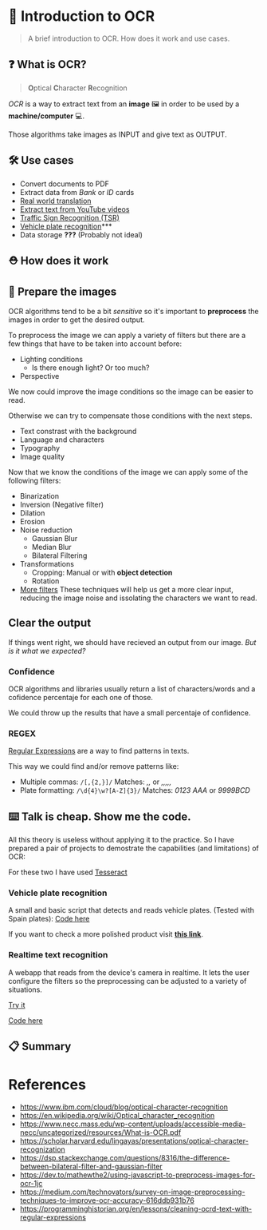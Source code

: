 # 📖 Introduction to OCR 
> A brief introduction to OCR. How does it work and use cases.


## ❓ What is OCR?

>**O**ptical **C**haracter **R**ecognition

*OCR* is a way to extract text from an **image** 🖼️ in order to be used by a **machine/computer** 💻.

Those algorithms take images as INPUT and give text as OUTPUT.

## 🛠️ Use cases

- Convert documents to PDF
- Extract data from *Bank* or *ID* cards 
- [Real world translation](https://support.google.com/translate/answer/6142483?hl=en&co=GENIE.Platform%3DAndroid)
- [Extract text from YouTube videos](https://chrome.google.com/webstore/detail/selectext-copy-text-from/gkkdmjjodidppndkbkhhknakbeflbomf?hl=en)
- [Traffic Sign Recognition (TSR)](https://www.jdpower.com/cars/shopping-guides/what-is-traffic-sign-recognition)
- [Vehicle plate recognition]()***
- Data storage **???** (Probably not ideal)

## ⛑️ How does it work


## 📸 Prepare the images

OCR algorithms tend to be a bit *sensitive* so it's important to **preprocess** the images in order to get the desired output.

To preprocess the image we can apply a variety of filters but there are a few things that have to be taken into account before:

 - Lighting conditions
    - Is there enough light? Or too much?
 - Perspective

 We now could improve the image conditions so the image can be easier to read. 
 
 Otherwise we can try to compensate those conditions with the next steps.

 - Text constrast with the background
 - Language and characters
 - Typography
 - Image quality

 Now that we know the conditions of the image we can apply some of the following filters:
 - Binarization
 - Inversion (Negative filter)
 - Dilation
 - Erosion
 - Noise reduction
    - Gaussian Blur
    - Median Blur
    - Bilateral Filtering
 - Transformations
    - Cropping: Manual or with **object detection**
    - Rotation
 - [More filters](https://medium.com/technovators/survey-on-image-preprocessing-techniques-to-improve-ocr-accuracy-616ddb931b76)
 These techniques will help us get a more clear input, reducing the image noise and issolating the characters we want to read.

## Clear the output

If things went right, we should have recieved an output from our image. *But is it what we expected?*

### Confidence

OCR algorithms and libraries usually return a list of characters/words and a cofidence percentaje for each one of those.

We could throw up the results that have a small percentaje of confidence.

### REGEX

[Regular Expressions](https://www.regular-expressions.info/) are a way to find patterns in texts.

This way we could find and/or remove patterns like:
 - Multiple commas: ```/[,{2,}]/``` Matches: *,,* or *,,,,,*
 - Plate formatting: ```/\d{4}\w?[A-Z]{3}/``` Matches: *0123 AAA* or *9999BCD*

## ⌨️ Talk is cheap. Show me the code.

All this theory is useless without applying it to the practice.
So I have prepared a pair of projects to demostrate the capabilities (and limitations) of OCR:

For these two I have used [Tesseract](https://github.com/tesseract-ocr/tesseract)

### Vehicle plate recognition

A small and basic script that detects and reads vehicle plates. (Tested with Spain plates): [Code here](./examples/car_plates/)

If you want to check a more polished product visit 
**[this link](https://platerecognizer.com/)**.

### Realtime text recognition

A webapp that reads from the device's camera in realtime. 
It lets the user configure the filters so the preprocessing can be adjusted to a variety of situations. 

[Try it]() 

[Code here](./examples/id_recognition_web/)


## 📋 Summary

# References
 - https://www.ibm.com/cloud/blog/optical-character-recognition
 - https://en.wikipedia.org/wiki/Optical_character_recognition
 - https://www.necc.mass.edu/wp-content/uploads/accessible-media-necc/uncategorized/resources/What-is-OCR.pdf
 - https://scholar.harvard.edu/lingayas/presentations/optical-character-recognization
 - https://dsp.stackexchange.com/questions/8316/the-difference-between-bilateral-filter-and-gaussian-filter
 - https://dev.to/mathewthe2/using-javascript-to-preprocess-images-for-ocr-1jc
 - https://medium.com/technovators/survey-on-image-preprocessing-techniques-to-improve-ocr-accuracy-616ddb931b76
 - https://programminghistorian.org/en/lessons/cleaning-ocrd-text-with-regular-expressions
